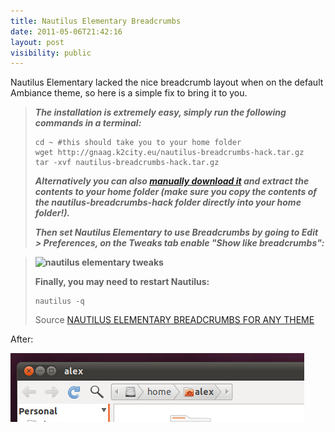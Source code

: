 ```yaml
---
title: Nautilus Elementary Breadcrumbs
date: 2011-05-06T21:42:16
layout: post
visibility: public
---
```


Nautilus Elementary lacked the nice breadcrumb layout when on the default Ambiance theme, so here is a simple fix to bring it to you.

> _**The installation is extremely easy, simply run the following commands in a terminal:**_
>
>     cd ~ #this should take you to your home folder
>     wget http://gnaag.k2city.eu/nautilus-breadcrumbs-hack.tar.gz
>     tar -xvf nautilus-breadcrumbs-hack.tar.gz
>
> _**Alternatively you can also [manually download it](http://gnaag.k2city.eu/nautilus-breadcrumbs-hack.tar.gz) and extract the contents to your home folder (make sure you copy the contents of the nautilus-breadcrumbs-hack folder directly into your home folder!).**_
>
> _**Then set Nautilus Elementary to use Breadcrumbs by going to Edit > Preferences, on the Tweaks tab enable "Show like breadcrumbs":**_

> **![nautilus elementary tweaks](https://lh4.ggpht.com/_1QSDkzYY2vc/S9IThzsaiAI/AAAAAAAAA40/YNUgVuqlk-Q/s400/Selection_006.png)**
>
> **Finally, you may need to restart Nautilus:**
>
>     nautilus -q
>
> Source [NAUTILUS ELEMENTARY BREADCRUMBS FOR ANY THEME](http://www.webupd8.org/2010/04/nautilus-elementary-breadcrumbs-for-any.html)

After:

![](breadcrumbs.png)
